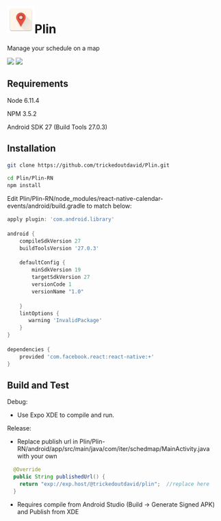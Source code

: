 <h1><img src="Plin-RN/Resources/Images/app_icon.png" width="64"/>Plin</h1>

Manage your schedule on a map

<img src="Mockups/1.png" width="250"> <img src="Mockups/2.png" width="250">

## Requirements
Node 6.11.4

NPM 3.5.2

Android SDK 27 (Build Tools 27.0.3)

## Installation

```sh
git clone https://github.com/trickedoutdavid/Plin.git
```

```sh
cd Plin/Plin-RN
npm install
```

Edit Plin/Plin-RN/node_modules/react-native-calendar-events/android/build.gradle to match below:

```gradle
apply plugin: 'com.android.library'

android {
    compileSdkVersion 27
    buildToolsVersion '27.0.3'

    defaultConfig {
        minSdkVersion 19
        targetSdkVersion 27
        versionCode 1
        versionName "1.0"

    }
    lintOptions {
       warning 'InvalidPackage'
    }
}

dependencies {
    provided 'com.facebook.react:react-native:+'
}
```

## Build and Test

Debug: 
- Use Expo XDE to compile and run.

Release: 
- Replace publish url in Plin/Plin-RN/android/app/src/main/java/com/iter/schedmap/MainActivity.java with your own
```java
  @Override
  public String publishedUrl() {
    return "exp://exp.host/@trickedoutdavid/plin";  //replace here
  }
```
- Requires compile from Android Studio (Build -> Generate Signed APK) and Publish from XDE


